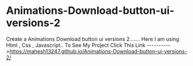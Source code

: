 # Animations-Download-button-ui-versions-2
Create a Animations Download button ui versions 2.......
Here I am using Html , Css , Javascript..
To See My Project Click This Link ---------->https://mahesh13247.github.io/Animations-Download-button-ui-versions-2/
